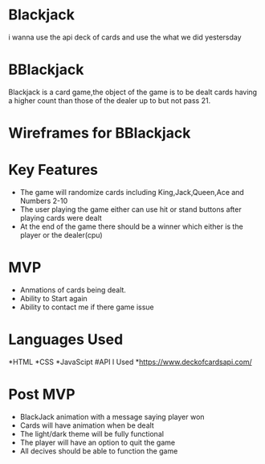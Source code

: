 # Blackjack
 i wanna use the api deck of cards and use the what we did yestersday
 
 # BBlackjack 
Blackjack is a card game,the object of the game is to be dealt cards having a higher count than those of the dealer up to but not pass 21.

# Wireframes for BBlackjack

# Key Features
* The game will randomize cards including King,Jack,Queen,Ace and Numbers 2-10
* The user playing the game either can use hit or stand buttons after playing
cards were dealt
* At the end of the game there should be a winner which either is the player or the dealer(cpu)
# MVP
* Anmations of cards being dealt.
 * Ability to Start again
 * Ability to contact me if there game issue 
# Languages Used
*HTML
*CSS
*JavaScipt
#API I Used
*https://www.deckofcardsapi.com/
# Post MVP
* BlackJack animation with a message saying player won
* Cards will have animation when be dealt
* The light/dark theme will be fully functional
* The player will have an option to quit the game
* All decives should be able to function the game
